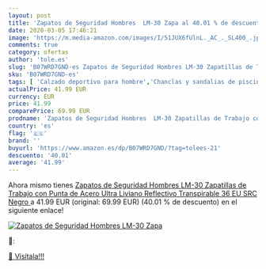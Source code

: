 ```yaml
---
layout: post
title: 'Zapatos de Seguridad Hombres  LM-30 Zapa al 40.01 % de descuento'
date: 2020-03-05 17:46:21
image: 'https://m.media-amazon.com/images/I/51JUX6fUlnL._AC_._SL400_.jpg'
comments: true
category: ofertas
author: 'tole.es'
slug: 'B07WRD7GND-es Zapatos de Seguridad Hombres LM-30 Zapatillas de Trabajo...'
sku: 'B07WRD7GND-es'
tags: [ 'Calzado deportivo para hombre','Chanclas y sandalias de piscina para hombre','Sandalias de vestir para hombre','Zapatillas y calzado deportivo para hombre','Zapatos','Zapatos para hombre','Zapatos y complementos','zapatos', ]
actualPrice: 41.99 EUR
currency: EUR
price: 41.99
comparePrice: 69.99 EUR
prodname: 'Zapatos de Seguridad Hombres  LM-30 Zapatillas de Trabajo con Punta de Acero Ultra Liviano Reflectivo Transpirable  36 EU  SRC Negro '
country: 'es'
flag: '🇪🇸'
brand: ''
buyurl: 'https://www.amazon.es/dp/B07WRD7GND/?tag=tolees-21'
descuento: '40.01'
average: '41.99'
---
```


Ahora mismo tienes [Zapatos de Seguridad Hombres  LM-30 Zapatillas de Trabajo con Punta de Acero Ultra Liviano Reflectivo Transpirable  36 EU  SRC Negro ](https://www.amazon.es/dp/B07WRD7GND/?tag=tolees-21) a 41.99 EUR (original: 69.99 EUR) (40.01 %  de descuento) en el siguiente enlace!

[![Zapatos de Seguridad Hombres  LM-30 Zapa](https://m.media-amazon.com/images/I/51JUX6fUlnL._AC_._SL400_.jpg)](https://www.amazon.es/dp/B07WRD7GND/?tag=tolees-21)

🔎:


[🛒 Visítala!!!](https://www.amazon.es/dp/B07WRD7GND/?tag=tolees-21)

